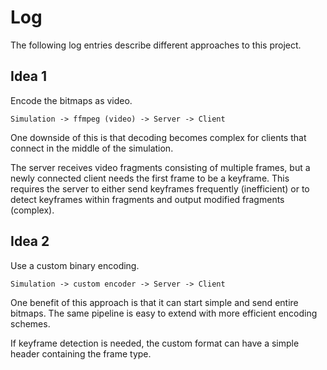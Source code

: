 # Log

The following log entries describe different approaches to this project.

## Idea 1

Encode the bitmaps as video.

```
Simulation -> ffmpeg (video) -> Server -> Client
```

One downside of this is that decoding becomes complex for clients that connect in the middle of the simulation.

The server receives video fragments consisting of multiple frames, but a newly connected client needs the first frame to be a keyframe. This requires the server to either send keyframes frequently (inefficient) or to detect keyframes within fragments and output modified fragments (complex).

## Idea 2

Use a custom binary encoding.

```
Simulation -> custom encoder -> Server -> Client
```

One benefit of this approach is that it can start simple and send entire bitmaps. The same pipeline is easy to extend with more efficient encoding schemes.

If keyframe detection is needed, the custom format can have a simple header containing the frame type.
